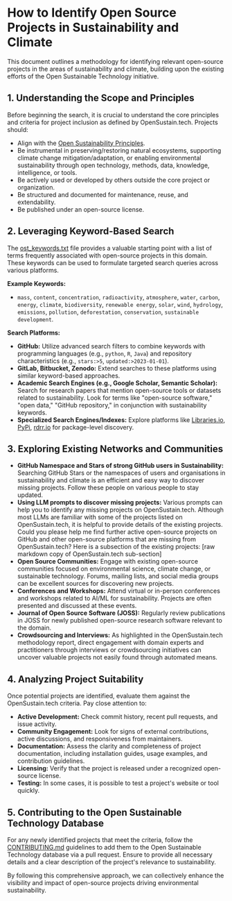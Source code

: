 # How to Identify Open Source Projects in Sustainability and Climate

This document outlines a methodology for identifying relevant open-source projects in the areas of sustainability and climate, building upon the existing efforts of the Open Sustainable Technology initiative.

## 1. Understanding the Scope and Principles

Before beginning the search, it is crucial to understand the core principles and criteria for project inclusion as defined by OpenSustain.tech. Projects should:

*   Align with the [Open Sustainability Principles](https://opensustain.tech/principles/).
*   Be instrumental in preserving/restoring natural ecosystems, supporting climate change mitigation/adaptation, or enabling environmental sustainability through open technology, methods, data, knowledge, intelligence, or tools.
*   Be actively used or developed by others outside the core project or organization.
*   Be structured and documented for maintenance, reuse, and extendability.
*   Be published under an open-source license.

## 2. Leveraging Keyword-Based Search

The [ost_keywords.txt](https://raw.githubusercontent.com/protontypes/osta/refs/heads/main/ost_keywords.txt) file provides a valuable starting point with a list of terms frequently associated with open-source projects in this domain. These keywords can be used to formulate targeted search queries across various platforms.

**Example Keywords:**

*   `mass`, `content`, `concentration`, `radioactivity`, `atmosphere`, `water`, `carbon`, `energy`, `climate`, `biodiversity`, `renewable energy`, `solar`, `wind`, `hydrology`, `emissions`, `pollution`, `deforestation`, `conservation`, `sustainable development`.

**Search Platforms:**

*   **GitHub:** Utilize advanced search filters to combine keywords with programming languages (e.g., `python`, `R`, `Java`) and repository characteristics (e.g., `stars:>5`, `updated:>2023-01-01`).
*   **GitLab, Bitbucket, Zenodo:** Extend searches to these platforms using similar keyword-based approaches.
*   **Academic Search Engines (e.g., Google Scholar, Semantic Scholar):** Search for research papers that mention open-source tools or datasets related to sustainability. Look for terms like "open-source software," "open data," "GitHub repository," in conjunction with sustainability keywords.
*   **Specialized Search Engines/Indexes:** Explore platforms like [Libraries.io](https://libraries.io/), [PyPi](https://pypi.org/), [rdrr.io](https://rdrr.io/) for package-level discovery.

## 3. Exploring Existing Networks and Communities

*   **GitHub Namespace and Stars of strong GitHub users in Sustainability:** Searching GitHub Stars or the namespaces of users and organisations in sustainability and climate is an efficient and easy way to discover missing projects. Follow these people on various people to stay updated.
*   **Using LLM prompts to discover missing projects:** Various prompts can help you to identify any missing projects on OpenSustain.tech. Although most LLMs are familiar with some of the projects listed on OpenSustain.tech, it is helpful to provide details of the existing projects. Could you please help me find further active open-source projects on GitHub and other open-source platforms that are missing from OpenSustain.tech? Here is a subsection of the existing projects: [raw markdown copy of OpenSustain.tech sub-section] 
*   **Open Source Communities:** Engage with existing open-source communities focused on environmental science, climate change, or sustainable technology. Forums, mailing lists, and social media groups can be excellent sources for discovering new projects.
*   **Conferences and Workshops:** Attend virtual or in-person conferences and workshops related to AI/ML for sustainability. Projects are often presented and discussed at these events.
*   **Journal of Open Source Software (JOSS):** Regularly review publications in JOSS for newly published open-source research software relevant to the domain.
*   **Crowdsourcing and Interviews:** As highlighted in the OpenSustain.tech methodology report, direct engagement with domain experts and practitioners through interviews or crowdsourcing initiatives can uncover valuable projects not easily found through automated means.

## 4. Analyzing Project Suitability

Once potential projects are identified, evaluate them against the OpenSustain.tech criteria. Pay close attention to:

*   **Active Development:** Check commit history, recent pull requests, and issue activity.
*   **Community Engagement:** Look for signs of external contributions, active discussions, and responsiveness from maintainers.
*   **Documentation:** Assess the clarity and completeness of project documentation, including installation guides, usage examples, and contribution guidelines.
*   **Licensing:** Verify that the project is released under a recognized open-source license.
*   **Testing:** In some cases, it is possible to test a project's website or tool quickly. 

## 5. Contributing to the Open Sustainable Technology Database

For any newly identified projects that meet the criteria, follow the [CONTRIBUTING.md](https://github.com/protontypes/open-sustainable-technology/blob/main/CONTRIBUTING.md) guidelines to add them to the Open Sustainable Technology database via a pull request. Ensure to provide all necessary details and a clear description of the project's relevance to sustainability.

By following this comprehensive approach, we can collectively enhance the visibility and impact of open-source projects driving environmental sustainability.

